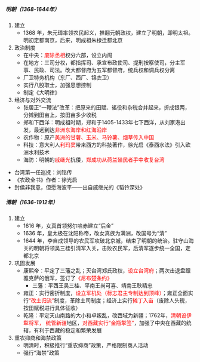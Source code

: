 ##### 明朝（1368-1644年）

1. 建立
   - 1368 年，朱元璋率领农民起义，推翻元朝政权，建立了明朝，即明太祖。明初定都南京，后来，明成祖朱棣迁都北京
2. 政治制度
   - 在中央：<font color=red>废除丞相</font>权分六部，设立内阁
   - 在地方：三司分权，都指挥司、承宣布政使司、提刑按察使司，分主军事、民政、司法。改大都督府为五军都督府，统兵权和调兵权分离
   - 厂卫特务机构（东厂、西厂、锦衣卫）
   - 实行八股取士，加强思想控制
   - 制定《大明律》
3. 经济与对外交流
   - 张居正“一鞭法”改革：把原来的田赋、徭役和杂税合并起来，折成银两，分摊到田亩上，按田亩多少收税
   - 郑和下西洋：明成祖时期，郑和于1405-1433年七下西洋，从刘家港出发，最远到达<font color=red>非洲东海岸和红海沿岸</font>
   - 农作物：原产<font color=red>美洲的甘薯、玉米、马铃薯、烟草传入中国</font>
   - 科技：意大利人<font color=red>利玛窦</font>带来西方的科技著作，徐光启《泰西水法》引入欧洲水利技术
   - 海防：明朝的<font color=red>戚继光</font>抗倭，<font color=red>郑成功从荷兰殖民者手中收复台湾</font>
- 台湾第一任巡抚：刘铭传
- 《农政全书》作者：徐光启
- 封侯非我意，但愿海波平——出自戚继光的《韬钤深处》

##### 清朝（1636-1912年）

1. 建立
   - 1616 年，女真首领努尔哈赤建立“后金”
   - 1636 年，皇太极在沈阳称帝，改女真族为满洲，改国号为“清”
   - 1644 年，李自成领导的农民军攻破北京城，结束了明朝的统治。驻守山海关的明朝将领吴三桂引清军入关，击败农民军，后清军逐步统一全国，定都北京
2. 巩固发展
   - 康熙帝：平定了三藩之乱；灭台湾郑氏政权，<font color=red>设立台湾府</font>；两次击退盘踞雅克萨的俄军，签订了<font color=red>《尼布楚条约》</font>
      - 三藩：平西王吴三桂、平南王尚可喜、靖南王耿精忠
   - 雍正：实行密折制度，<font color=red>设立军机处（标志君主专制达到顶峰）</font>；雍正全面实行<font color=red>“改土归流”</font>制度，革除土司制度；经济上实行<font color=red>摊丁入亩</font>（废除人头税，按田赋税进行具体征收）
   - 乾隆：平定天山南路的大小和卓叛乱，改西域为新疆；1762年，<font color=red>清朝设伊犁将军， 统管新疆</font>地区，<font color=red>对西藏实行“金瓶掣签”</font>，加强了中央在西藏的统辖，有利于西藏的稳定和繁荣发展
3. 重农抑商和海禁政策
   - 明清时，积极推行“重农抑商”政策，严格限制商人活动
   - 强行“海禁”政策